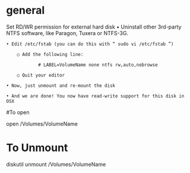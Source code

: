 # general

Set RD/WR permission for external hard disk
	• Uninstall other 3rd-party NTFS software, like Paragon, Tuxera or NTFS-3G.
	
	• Edit /etc/fstab (you can do this with “ sudo vi /etc/fstab ”)
	
		○ Add the following line:
		
    			# LABEL=VolumeName none ntfs rw,auto,nobrowse
			
		○ Quit your editor
		
	• Now, just unmount and re-mount the disk
	
	• And we are done! You now have read-write support for this disk in OSX
	

#To open 

open /Volumes/VolumeName

# To Unmount
diskutil unmount /Volumes/VolumeName
